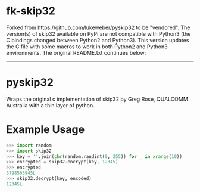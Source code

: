 # fk-skip32

Forked from https://github.com/lukeweber/pyskip32 to be "vendored".  The version(s) of skip32 available on PyPi are not compatible with Python3 (the C bindings changed between Python2 and Python3).  This version updates the C file with some macros to work in both Python2 and Python3 environments.  The original README.txt continues below:

-----

pyskip32
========

Wraps the original c implementation of skip32 by Greg Rose, QUALCOMM Australia with a thin layer of python.

Example Usage
=============

```python
>>> import random
>>> import skip32
>>> key = ''.join(chr(random.randint(0, 255)) for _ in xrange(10))
>>> encrypted = skip32.encrypt(key, 12345)
>>> encrypted
3798503945L
>>> skip32.decrypt(key, encoded)
12345L
```
